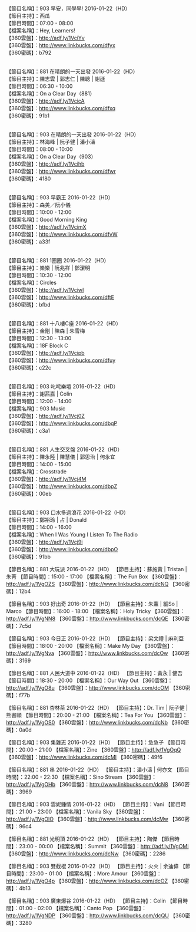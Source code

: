 <br>【節目名稱】：903 早安，同學早! 2016-01-22（HD）
<br>【節目主持】：西瓜
<br>【節目時間】：07:00 - 08:00
<br>【檔案名稱】：Hey, Learners!
<br>【360雲盤】：http://adf.ly/1VciYv
<br>【360雲盤】：http://www.linkbucks.com/dfyx
<br>【360密碼】：b792

<br>【節目名稱】：881 在晴朗的一天出發 2016-01-22（HD）
<br>【節目主持】：陳志雲 | 郭志仁 | 陳聰 | 謝遜
<br>【節目時間】：06:30 - 10:00
<br>【檔案名稱】：On a Clear Day（881）
<br>【360雲盤】：http://adf.ly/1VcicA
<br>【360雲盤】：http://www.linkbucks.com/dfxq
<br>【360密碼】：91b1

<br>【節目名稱】：903 在晴朗的一天出發 2016-01-22（HD）
<br>【節目主持】：林海峰 | 阮子健 | 潘小濤
<br>【節目時間】：08:00 - 10:00
<br>【檔案名稱】：On a Clear Day（903）
<br>【360雲盤】：http://adf.ly/1Vcihb
<br>【360雲盤】：http://www.linkbucks.com/dfwr
<br>【360密碼】：4180

<br>【節目名稱】：903 早霸王 2016-01-22（HD）
<br>【節目主持】：森美／阮小儀
<br>【節目時間】：10:00 - 12:00
<br>【檔案名稱】：Good Morning King
<br>【360雲盤】：http://adf.ly/1VcimX
<br>【360雲盤】：http://www.linkbucks.com/dfvW
<br>【360密碼】：a33f

<br>【節目名稱】：881 1圈圈 2016-01-22（HD）
<br>【節目主持】：樂樂 | 阮兆祥 | 鄧潔明
<br>【節目時間】：10:30 - 12:00
<br>【檔案名稱】：Circles
<br>【360雲盤】：http://adf.ly/1VciwI
<br>【360雲盤】：http://www.linkbucks.com/dftE
<br>【360密碼】：bfbd

<br>【節目名稱】：881 十八樓C座 2016-01-22（HD）
<br>【節目主持】：金剛 | 陳森 | 朱雪梅
<br>【節目時間】：12:30 - 13:00
<br>【檔案名稱】：18F Block C
<br>【360雲盤】：http://adf.ly/1Vcipb
<br>【360雲盤】：http://www.linkbucks.com/dfuy
<br>【360密碼】：c22c

<br>【節目名稱】：903 叱咤樂壇 2016-01-22（HD）
<br>【節目主持】：謝茜嘉 | Colin
<br>【節目時間】：12:00 - 14:00
<br>【檔案名稱】：903 Music
<br>【360雲盤】：http://adf.ly/1Vcj0Z
<br>【360雲盤】：http://www.linkbucks.com/dbqP
<br>【360密碼】：c3a1

<br>【節目名稱】：881 人生交叉盤 2016-01-22（HD）
<br>【節目主持】：陳永陸 | 陳慧儀 | 郭思治 | 何永宜
<br>【節目時間】：14:00 - 15:00
<br>【檔案名稱】：Crosstrade
<br>【360雲盤】：http://adf.ly/1Vcj4M
<br>【360雲盤】：http://www.linkbucks.com/dbpZ
<br>【360密碼】：00eb

<br>【節目名稱】：903 口水多過浪花 2016-01-22（HD）
<br>【節目主持】：鄭裕玲 | 占 | Donald
<br>【節目時間】：14:00 - 16:00
<br>【檔案名稱】：When I Was Young I Listen To The Radio
<br>【360雲盤】：http://adf.ly/1Vcj9i
<br>【360雲盤】：http://www.linkbucks.com/dbpO
<br>【360密碼】：91bb

【節目名稱】：881 大玩派 2016-01-22（HD）
【節目主持】：蘇施黃 | Tristan | 朱菁
【節目時間】：15:00 - 17:00
【檔案名稱】：The Fun Box
【360雲盤】：http://adf.ly/1VgOZS
【360雲盤】：http://www.linkbucks.com/dcNQ
【360密碼】：12b4

【節目名稱】：903 好出奇 2016-01-22（HD）
【節目主持】：朱薰 | 細So | Marco
【節目時間】：16:00 - 18:00
【檔案名稱】：Holy Tricky
【360雲盤】：http://adf.ly/1VgNN8
【360雲盤】：http://www.linkbucks.com/dcQE
【360密碼】：7c5d

【節目名稱】：903 今日正 2016-01-22（HD）
【節目主持】：梁文禮 | 麻利亞
【節目時間】：18:00 - 20:00
【檔案名稱】：Make My Day
【360雲盤】：http://adf.ly/1VgNva
【360雲盤】：http://www.linkbucks.com/dcOw
【360密碼】：3169

【節目名稱】：881 人民大道中 2016-01-22（HD）
【節目主持】：黃永 | 健吾
【節目時間】：18:30 - 20:00
【檔案名稱】：Our Way Out
【360雲盤】：http://adf.ly/1VgO8u
【360雲盤】：http://www.linkbucks.com/dcOM
【360密碼】：f77b

【節目名稱】：881 杏林茶 2016-01-22（HD）
【節目主持】：Dr. Tim | 阮子健 | 熊書頤
【節目時間】：20:00 - 21:00
【檔案名稱】：Tea For You
【360雲盤】：http://adf.ly/1VgOS0
【360雲盤】：http://www.linkbucks.com/dcNb
【360密碼】：0a0d

【節目名稱】：903 集雜志 2016-01-22（HD）
【節目主持】：急急子
【節目時間】：20:00 - 21:00
【檔案名稱】：Zine
【360雲盤】：http://adf.ly/1VgOqQ
【360雲盤】：http://www.linkbucks.com/dcMI
【360密碼】：49f6

【節目名稱】：881 串 2016-01-22（HD）
【節目主持】：潘小濤 | 何亦文
【節目時間】：22:00 - 22:30
【檔案名稱】：Sino Stream
【360雲盤】：http://adf.ly/1VgOHb
【360雲盤】：http://www.linkbucks.com/dcN8
【360密碼】：3969

【節目名稱】：903 雲妮鍾情 2016-01-22（HD）
【節目主持】：Vani
【節目時間】：21:00 - 23:00
【檔案名稱】：Vanila Sky
【360雲盤】：http://adf.ly/1VgOlO
【360雲盤】：http://www.linkbucks.com/dcMw
【360密碼】：96c4

【節目名稱】：881 光明頂 2016-01-22（HD）
【節目主持】：陶傑
【節目時間】：23:00 - 00:00
【檔案名稱】：Summit
【360雲盤】：http://adf.ly/1VgOMi
【360雲盤】：http://www.linkbucks.com/dcNw
【360密碼】：2286

【節目名稱】：903 雙截棍 2016-01-22（HD）
【節目主持】：火火 | 余迪偉
【節目時間】：23:00 - 01:00
【檔案名稱】：More Amour
【360雲盤】：http://adf.ly/1VgO4p
【360雲盤】：http://www.linkbucks.com/dcOZ
【360密碼】：4b13

【節目名稱】：903 廣東爆谷 2016-01-22（HD）
【節目主持】：Colin
【節目時間】：01:00 - 02:00
【檔案名稱】：Canto Pop
【360雲盤】：http://adf.ly/1VgNDP
【360雲盤】：http://www.linkbucks.com/dcQU
【360密碼】：3280
